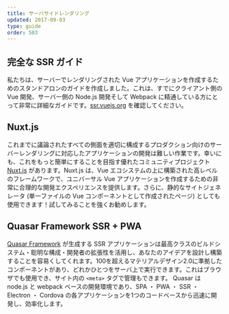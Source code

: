 ```yaml
---
title: サーバサイドレンダリング
updated: 2017-09-03
type: guide
order: 503
---
```


## 完全な SSR ガイド

私たちは、サーバーでレンダリングされた Vue アプリケーションを作成するためのスタンドアロンのガイドを作成しました。これは、すでにクライアント側の Vue 開発、サーバー側の Node.js 開発そして Webpack に精通している方にとって非常に詳細なガイドです。[ssr.vuejs.org](https://ssr.vuejs.org/) を確認してください。

## Nuxt.js

これまでに議論されたすべての側面を適切に構成するプロダクション向けのサーバーレンダリングに対応したアプリケーションの開発は難しい作業です。幸いにも、これをもっと簡単にすることを目指す優れたコミュニティプロジェクト [Nuxt.js](https://nuxtjs.org/) があります。Nuxt.js は、Vue エコシステムの上に構築された高レベルのフレームワークで、ユニバーサル Vue アプリケーションを作成するための非常に合理的な開発エクスペリエンスを提供します。さらに、静的なサイトジェネレータ (単一ファイルの Vue コンポーネントとして作成されたページ) としても使用できます！試してみることを強くお勧めします。

## Quasar Framework SSR + PWA

[Quasar Framework](https://quasar-framework.org/) が生成する SSR アプリケーションは最高クラスのビルドシステム・聡明な構成・開発者の拡張性を活用し、あなたのアイデアを設計し構築することを容易くしてくれます。100を超えるマテリアルデザイン2.0に準拠したコンポーネントがあり、どれかひとつをサーバ上で実行できます。これはブラウザでも使用でき、サイト内の `<meta>` タグで管理もできます。 Quasar は node.js と webpack ベースの開発環境であり、SPA ・ PWA ・ SSR ・ Electron ・ Cordova の各アプリケーションを1つのコードベースから迅速に開発し、効率化します。
